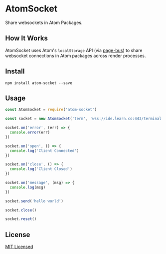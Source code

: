 # AtomSocket

Share websockets in Atom Packages.


## How It Works

AtomSocket uses Atom's `localStorage` API (via [page-bus](https://github.com/substack/page-bus)) to share websocket connections in Atom packages across render processes.

## Install

`npm install atom-socket --save`


## Usage

```javascript
const AtomSocket = require('atom-socket')

const socket = new AtomSocket('term', 'wss://ide.learn.co:443/terminal')

socket.on('error', (err) => {
  console.error(err)
})

socket.on('open', () => {
  console.log('Client Connected')
})

socket.on('close', () => {
  console.log('Client Closed')
})

socket.on('message', (msg) => {
  console.log(msg)
})

socket.send('hello world')

socket.close()

socket.reset()
```

## License

[MIT Licensed](LICENSE.md)
